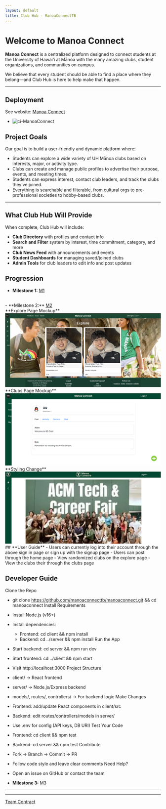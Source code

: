 ```yaml
---
layout: default
title: Club Hub - ManoaConnectTB
---
```


# Welcome to Manoa Connect

**Manoa Connect** is a centralized platform designed to connect students at the University of Hawai‘i at Mānoa with the many amazing clubs, student organizations, and communities on campus.

We believe that every student should be able to find a place where they belong—and Club Hub is here to help make that happen.

---

## Deployment

See website: <a href="https://manoa-connect.vercel.app/">Manoa Connect</a>
- ![ci-ManoaConnect](https://github.com/manoaconnecttb/ManoaConnect//workflows/ci-ManoaConnect/badge.svg)

## Project Goals

Our goal is to build a user-friendly and dynamic platform where:
- Students can explore a wide variety of UH Mānoa clubs based on interests, major, or activity type.
- Clubs can create and manage public profiles to advertise their purpose, events, and meeting times.
- Students can express interest, contact club leaders, and track the clubs they’ve joined.
- Everything is searchable and filterable, from cultural orgs to pre-professional societies to hobby-based clubs.

---

## What Club Hub Will Provide

When complete, Club Hub will include:
- **Club Directory** with profiles and contact info
- **Search and Filter** system by interest, time commitment, category, and more
- **Club News Feed** with announcements and events
- **Student Dashboards** for managing saved/joined clubs
- **Admin Tools** for club leaders to edit info and post updates

## Progression
- **Milestone 1:** <a href="https://github.com/orgs/manoaconnecttb/projects/1"> M1</a>
<br>
- **Milestone 2:** <a href="https://github.com/orgs/manoaconnecttb/projects/4/views/1"> M2</a>
<br>
**Explore Page Mockup**
<img src="pics/explore_page.png">
**Clubs Page Mockup**
<img src="pics/clubs.png">
**Styling Change**
<img src="pics/styling.png">
<br>
## **User Guide**
- Users can currently log into their account through the above sign in page or sign up with the signup page
- Users can post through the home page
- View randomized clubs on the explore page
- View the clubs their through the clubs page

## **Developer Guide**
Clone the Repo
- git clone https://github.com/manoaconnecttb/manoaconnect.git && cd manoaconnect
Install Requirements
- Install Node.js (v16+)
- Install dependencies:
    - Frontend: cd client && npm install
    - Backend: cd ../server && npm install
Run the App
- Start backend: cd server && npm run dev
- Start frontend: cd ../client && npm start
- Visit http://localhost:3000
Project Structure
- client/ → React frontend
- server/ → Node.js/Express backend
- models/, routes/, controllers/ → For backend logic
Make Changes
- Frontend: add/update React components in client/src
- Backend: edit routes/controllers/models in server/
- Use .env for config (API keys, DB URI)
Test Your Code
- Frontend: cd client && npm test
- Backend: cd server && npm test
Contribute
- Fork → Branch → Commit → PR
- Follow code style and leave clear comments
Need Help?
- Open an issue on GitHub or contact the team

- **Milestone 3:** <a href="https://github.com/orgs/manoaconnecttb/projects/8"> M3</a>

---



---
[Team Contract](https://docs.google.com/document/d/19ISbg1g8jTFm1V74StpGrG74BBHWuKIC-xssoQD9noM/edit?usp=sharing)


